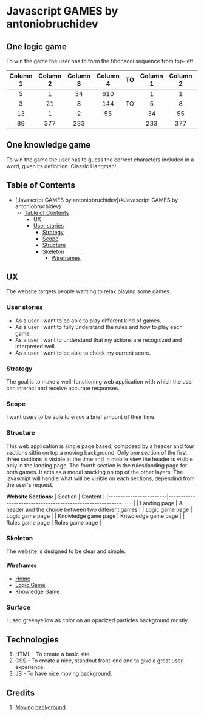 # Javascript GAMES by antoniobruchidev

## One logic game

To win the game the user has to form the fibonacci sequence from top-left.

|Column 1        | Column 2       | Column 3       | Column 4       | TO             |Column 1        | Column 2       | Column 3       | Column 4       |
|:--------------:|:--------------:|:--------------:|:--------------:|:--------------:|:--------------:|:--------------:|:--------------:|:--------------:|
| 5              | 1              | 34             | 610            |                | 1              | 1              | 2              | 3              |
| 3              | 21             | 8              | 144            |  TO            | 5              | 8              | 13             | 21             |
| 13             | 1              | 2              | 55             |                | 34             | 55             | 89             | 144            |
| 89             | 377            | 233            |                |                | 233            | 377            | 610            |                |

## One knowledge game

To win the game the user has to guess the correct characters included in a word, given its definition.
Classic Hangman!

## Table of Contents

- [Javascript GAMES by antoniobruchidev](#Javascript GAMES by antoniobruchidev)
  - [Table of Contents](#table-of-contents)
    - [UX](#ux)
    - [User stories](#user-stories)
      - [Strategy](#strategy)
      - [Scope](#scope)
      - [Structure](#structure)
      - [Skeleton](#skeleton)
        - [Wireframes](#wireframes)

## UX

The website targets people wanting to relax playing some games.

### User stories

- As a user I want to be able to play different kind of games.
- As a user I want to fully understand the rules and how to play each game.
- As a user I want to understand that my actions are recognized and interpreted well.
- As a user I want to be able to check my current score.

### Strategy

The goal is to make a well-functioning web application with which the user can interact and receive accurate responses.

### Scope

I want users to be able to enjoy a brief amount of their time.

### Structure

This web application is single page based, composed by a header and four sections sittin on top a moving background. Only one section of the first three sections is visible at the time and in mobile view the header is visible only in the landing page. The fourth section is the rules/landing page for both games. It acts as a modal stacking on top of the other layers. The javascript will handle what will be visible on each sections, dependind from the user's request.

**Website Sections:**
| Section                | Content                                                       |
|------------------------|---------------------------------------------------------------|
| Landing page           | A header and the choice between two different games           |
| Logic game page        | Logic game page                                               |
| Knowledge game page    | Knwoledge game page                                           |
| Rules game page        | Rules game page                                               |

### Skeleton

The website is designed to be clear and simple.

#### Wireframes

- [Home](assets/pdf/home-wireframe.pdf)
- [Logic Game](assets/pdf/logic-wireframe.pdf)
- [Knowledge Game](assets/pdf/knowledge-wireframe.pdf)

### Surface

I used greenyellow as color on an opacized particles background mostly.

## Technologies

1. HTML - To create a basic site.
2. CSS - To create a nice, standout front-end and to give a great user experience.
3. JS - To have nice moving background.

## Credits

1. [Moving background](https://github.com/marcbruederlin/particles.js)
